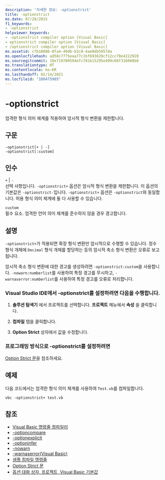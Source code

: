 ```yaml
---
description: '자세한 정보: -optionstrict'
title: -optionstrict
ms.date: 07/20/2015
f1_keywords:
- -optionstrict
helpviewer_keywords:
- -optionstrict compiler option [Visual Basic]
- optionstrict compiler option [Visual Basic]
- /optionstrict compiler option [Visual Basic]
ms.assetid: c7b10086-0fa4-49db-b3c8-4ae0db5957da
ms.openlocfilehash: ad58c7775eaa77c1bf693629cf12cc70e4222920
ms.sourcegitcommit: 10e719780594efc781b15295e499c66f316068b8
ms.translationtype: HT
ms.contentlocale: ko-KR
ms.lasthandoff: 02/14/2021
ms.locfileid: "100475905"
---
```

# <a name="-optionstrict"></a>-optionstrict

엄격한 형식 의미 체계를 적용하여 암시적 형식 변환을 제한합니다.

## <a name="syntax"></a>구문

```console
-optionstrict[+ | -]
-optionstrict[:custom]
```

## <a name="arguments"></a>인수

`+` &#124; `-`  
선택 사항입니다. `-optionstrict+` 옵션은 암시적 형식 변환을 제한합니다. 이 옵션의 기본값은 `-optionstrict-`입니다. `-optionstrict+` 옵션은 `-optionstrict`와 동일합니다. 허용 형식 의미 체계에 둘 다 사용할 수 있습니다.

`custom`  
필수 요소. 엄격한 언어 의미 체계를 준수하지 않을 경우 경고합니다.

## <a name="remarks"></a>설명

`-optionstrict+`가 적용되면 확장 형식 변환만 암시적으로 수행할 수 있습니다. 정수 형식 개체에 `Decimal` 형식 개체를 할당하는 등의 암시적 축소 형식 변환은 오류로 보고됩니다.

암시적 축소 형식 변환에 대한 경고를 생성하려면 `-optionstrict:custom`을 사용합니다. `-nowarn:numberlist`를 사용하여 특정 경고를 무시하고, `-warnaserror:numberlist`를 사용하여 특정 경고를 오류로 처리합니다.

### <a name="to-set--optionstrict-in-the-visual-studio-ide"></a>Visual Studio IDE에서 -optionstrict를 설정하려면 다음을 수행합니다.

1. **솔루션 탐색기** 에서 프로젝트를 선택합니다. **프로젝트** 메뉴에서 **속성** 을 클릭합니다.

2. **컴파일** 탭을 클릭합니다.

3. **Option Strict** 상자에서 값을 수정합니다.

### <a name="to-set--optionstrict-programmatically"></a>프로그래밍 방식으로 -optionstrict를 설정하려면

[Option Strict 문](../../language-reference/statements/option-strict-statement.md)을 참조하세요.

## <a name="example"></a>예제

다음 코드에서는 엄격한 형식 의미 체계를 사용하여 `Test.vb`를 컴파일합니다.

```console
vbc -optionstrict+ test.vb
```

## <a name="see-also"></a>참조

- [Visual Basic 명령줄 컴파일러](index.md)
- [-optioncompare](optioncompare.md)
- [-optionexplicit](optionexplicit.md)
- [-optioninfer](optioninfer.md)
- [-nowarn](nowarn.md)
- [-warnaserror(Visual Basic)](warnaserror.md)
- [샘플 컴파일 명령줄](sample-compilation-command-lines.md)
- [Option Strict 문](../../language-reference/statements/option-strict-statement.md)
- [옵션 대화 상자, 프로젝트, Visual Basic 기본값](/visualstudio/ide/reference/visual-basic-defaults-projects-options-dialog-box)
